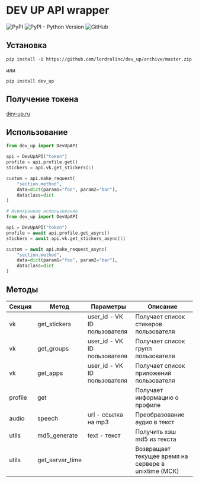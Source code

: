 # DEV UP API wrapper

![PyPI](https://img.shields.io/pypi/v/dev-up)
![PyPI - Python Version](https://img.shields.io/pypi/pyversions/dev-up)
![GitHub](https://img.shields.io/github/license/lordralinc/idm_lp)

## Установка 
```shell
pip install -U https://github.com/lordralinc/dev_up/archive/master.zip
```

или 

```shell
pip install dev_up
```



## Получение токена
[dev-up.ru](https://dev-up.ru/lk)

## Использование

```python
from dev_up import DevUpAPI

api = DevUpAPI("token")
profile = api.profile.get()
stickers = api.vk.get_stickers(1)

custom = api.make_request(
    "section.method", 
    data=dict(param1="foo", param2="bar"), 
    dataclass=dict
)
```

```python
# Асинхронное использование
from dev_up import DevUpAPI

api = DevUpAPI("token")
profile = await api.profile.get_async()
stickers = await api.vk.get_stickers_async(1)

custom = await api.make_request_async(
    "section.method", 
    data=dict(param1="foo", param2="bar"), 
    dataclass=dict
)
```

## Методы

| Секция  | Метод           | Параметры                    | Описание                                              |
|---------|-----------------|------------------------------|-------------------------------------------------------|
| vk      | get_stickers    | user_id - VK ID пользователя | Получает список стикеров пользователя                 |
| vk      | get_groups      | user_id - VK ID пользователя | Получает список групп пользователя                    |
| vk      | get_apps        | user_id - VK ID пользователя | Получает список приложений пользователя               |
| profile | get             |                              | Получает информацию о профиле                         |
| audio   | speech          | url - ссылка на mp3          | Преобразование аудио в текст                          |
| utils   | md5_generate    | text - текст                 | Получить хэш md5 из текста                            |
| utils   | get_server_time |                              | Возвращает текущее время на сервере в unixtime (МСК)  |
